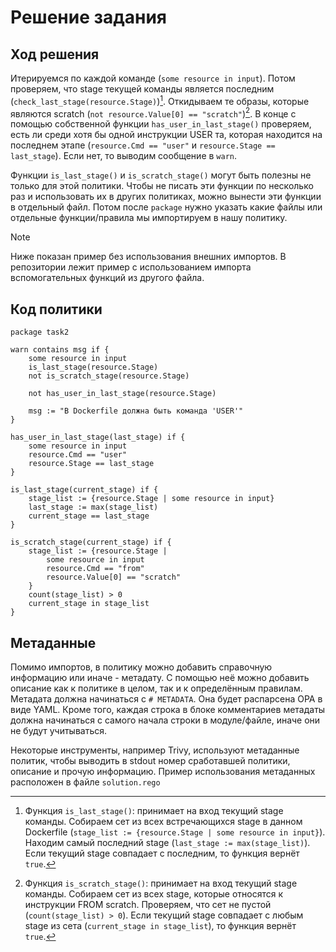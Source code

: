 # Решение задания

## Ход решения

Итерируемся по каждой команде (`some resource in input`). Потом проверяем, что stage текущей команды является последним (`check_last_stage(resource.Stage)`)[^1]. Откидываем те образы, которые являются scratch (`not resource.Value[0] == "scratch"`)[^2]. В конце с помощью собственной функции `has_user_in_last_stage()` проверяем, есть ли среди хотя бы одной инструкции USER та, которая находится на последнем этапе (`resource.Cmd == "user"` и `resource.Stage == last_stage`). Если нет, то выводим сообщение в `warn`.

Функции `is_last_stage()` и `is_scratch_stage()` могут быть полезны не только для этой политики. Чтобы не писать эти функции по несколько раз и использовать их в других политиках, можно вынести эти функции в отдельный файл. Потом после `package` нужно указать какие файлы или отдельные функции/правила мы импортируем в нашу политику.

> [!NOTE]
> Ниже показан пример без использования внешних импортов. В репозитории лежит пример с использованием импорта вспомогательных функций из другого файла.

[^1]: Функция `is_last_stage()`: принимает на вход текущий stage команды. Собираем сет из всех встречающихся stage в данном Dockerfile (`stage_list := {resource.Stage | some resource in input}`). Находим самый последний stage (`last_stage := max(stage_list)`). Если текущий stage совпадает с последним, то функция вернёт `true`.

[^2]: Функция `is_scratch_stage()`: принимает на вход текущий stage команды. Собираем сет из всех stage, которые относятся к инструкции FROM scratch. Проверяем, что сет не пустой (`count(stage_list) > 0`). Если текущий stage совпадает с любым stage из сета (`current_stage in stage_list`), то функция вернёт `true`.

## Код политики

```rego
package task2

warn contains msg if {
	some resource in input
	is_last_stage(resource.Stage)
	not is_scratch_stage(resource.Stage)

	not has_user_in_last_stage(resource.Stage)

	msg := "В Dockerfile должна быть команда 'USER'"
}

has_user_in_last_stage(last_stage) if {
	some resource in input
	resource.Cmd == "user"
	resource.Stage == last_stage
}

is_last_stage(current_stage) if {
	stage_list := {resource.Stage | some resource in input}
	last_stage := max(stage_list)
	current_stage == last_stage
}

is_scratch_stage(current_stage) if {
	stage_list := {resource.Stage |
		some resource in input
		resource.Cmd == "from"
		resource.Value[0] == "scratch"
	}
	count(stage_list) > 0
	current_stage in stage_list
}
```

## Метаданные

Помимо импортов, в политику можно добавить справочную информацию или иначе - метадату. С помощью неё можно добавить описание как к политике в целом, так и к определённым правилам. Метадата должна начинаться с `# METADATA`. Она будет распарсена OPA в виде YAML. Кроме того, каждая строка в блоке комментариев метадаты должна начинаться с самого начала строки в модуле/файле, иначе они не будут учитываться.

Некоторые инструменты, например Trivy, используют метаданные политик, чтобы выводить в stdout номер сработавшей политики, описание и прочую информацию. Пример использования метаданных расположен в файле `solution.rego`
